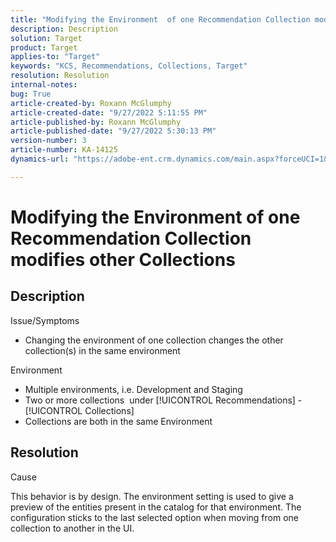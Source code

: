 ```yaml
---
title: "Modifying the Environment  of one Recommendation Collection modifies other Collections"
description: Description
solution: Target
product: Target
applies-to: "Target"
keywords: "KCS, Recommendations, Collections, Target"
resolution: Resolution
internal-notes: 
bug: True
article-created-by: Roxann McGlumphy
article-created-date: "9/27/2022 5:11:55 PM"
article-published-by: Roxann McGlumphy
article-published-date: "9/27/2022 5:30:13 PM"
version-number: 3
article-number: KA-14125
dynamics-url: "https://adobe-ent.crm.dynamics.com/main.aspx?forceUCI=1&pagetype=entityrecord&etn=knowledgearticle&id=0196a277-873e-ed11-9db1-00224808613b"

---
```

# Modifying the Environment  of one Recommendation Collection modifies other Collections

## Description

Issue/Symptoms<br>
- Changing the environment of one collection changes the other collection(s) in the same environment



Environment
- Multiple environments, i.e. Development and Staging
- Two or more collections  under [!UICONTROL Recommendations] - [!UICONTROL Collections]
- Collections are both in the same Environment



## Resolution


Cause

This behavior is by design. The environment setting is used to give a preview of the entities present in the catalog for that environment. The configuration sticks to the last selected option when moving from one collection to another in the UI.

